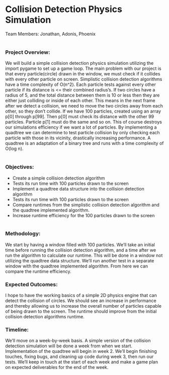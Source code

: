# Collision Detection Physics Simulation

Team Members: Jonathan, Adonis, Phoenix<br/> <br/>
### Project Overview:
  We will build a simple collision detection physics simulation utilizing
the import pygame to set up a game loop. The main problem with our project is that every 
particle(circle) drawn in the window, we must check if it collides with every other particle
on screen. Simplistic collision detection algorithms have a time complexity of O(n^2). Each 
particle tests against every other particle if its distance is <= their combined radius’s. If two 
circles have a radius of 5, and the total distance between them is 10 or less then they are 
either just colliding or inside of each other. This means in the next frame after we detect a 
collision, we need to move the two circles away from each other, so they don’t collide. If 
we have 100 particles, created using an array p[0] through p[99]. Then p[0] must check its
distance with the other 99 particles. Particle p[1] must do the same and so on. This of 
course destroys our simulations efficiency if we want a lot of particles. By implementing a 
quadtree we can determine to test particle collision by only checking each particle with
those in its vicinity, drastically increasing performance. A quadtree is an adaptation of a 
binary tree and runs with a time complexity of O(log n).<br/> <br/>
### Objectives:
- Create a simple collision detection algorithm
- Tests its run time with 100 particles drawn to the screen
- Implement a quadtree data structure into the collision detection algorithm
- Tests its run time with 100 particles drawn to the screen
- Compare runtimes from the simplistic collision detection algorithm and the 
quadtree implemented algorithm.
- Increase runtime efficiency for the 100 particles drawn to the screen<br/> <br/>
### Methodology:
  We start by having a window filled with 100 particles. We’ll take an initial 
time before running the collision detection algorithm, and a time after we run the algorithm 
to calculate our runtime. This will be done in a window not utilizing the quadtree data 
structure. We’ll run another test in a separate window with the quadtree implemented 
algorithm. From here we can compare the runtime efficiency.

### Expected Outcomes: 
I hope to have the working basics of a simple 2D physics engine that 
can detect the collision of circles. We should see an increase in performance and thereby
allowing us to increase the overall number of particles capable of being drawn to the 
screen. The runtime should improve from the initial collision detection algorithms runtime.

### Timeline: 
We’ll move on a week-by-week basis. A simple version of the collision detection
simulation will be done a week from when we start. Implementation of the quadtree will 
begin in week 2. We’ll begin finishing touches, fixing bugs, and cleaning up code during 
week 3, then run our tests. We’ll keep in touch at the start of each week and make a game 
plan on expected deliverables for the end of the week.
